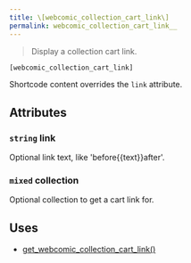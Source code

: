 ```yaml
---
title: \[webcomic_collection_cart_link\]
permalink: webcomic_collection_cart_link__
---
```


> Display a collection cart link.

```php
[webcomic_collection_cart_link]
```

Shortcode content overrides the `link` attribute.

## Attributes

### `string` link
Optional link text, like 'before\{\{text}}after'.

### `mixed` collection
Optional collection to get a cart link for.

## Uses
- [get_webcomic_collection_cart_link()](get_webcomic_collection_cart_link())
